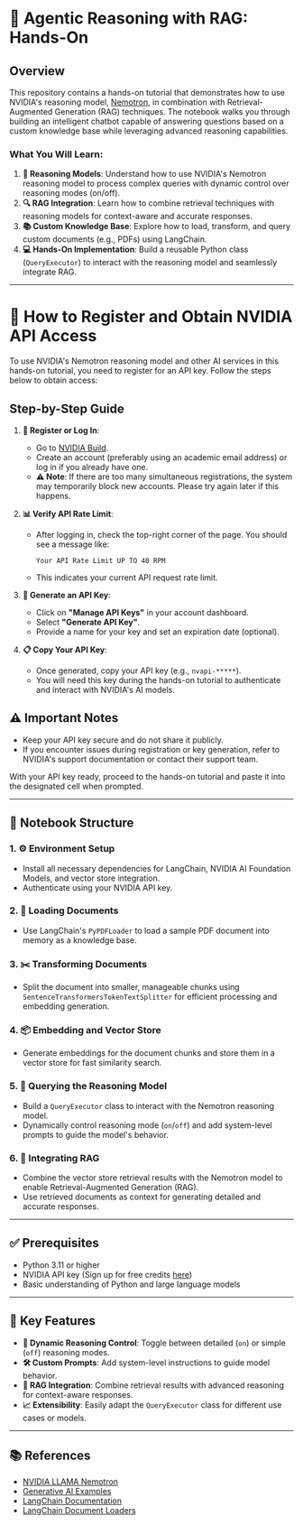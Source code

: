 # **🧠 Agentic Reasoning with RAG: Hands-On**

## Overview
This repository contains a hands-on tutorial that demonstrates how to use NVIDIA's reasoning model, [Nemotron](https://build.nvidia.com/nvidia/llama-3_1-nemotron-nano-8b-v1), in combination with Retrieval-Augmented Generation (RAG) techniques. The notebook walks you through building an intelligent chatbot capable of answering questions based on a custom knowledge base while leveraging advanced reasoning capabilities.

### What You Will Learn:
1. **🧠 Reasoning Models**: Understand how to use NVIDIA's Nemotron reasoning model to process complex queries with dynamic control over reasoning modes (on/off).
2. **🔍 RAG Integration**: Learn how to combine retrieval techniques with reasoning models for context-aware and accurate responses.
3. **📚 Custom Knowledge Base**: Explore how to load, transform, and query custom documents (e.g., PDFs) using LangChain.
4. **💻 Hands-On Implementation**: Build a reusable Python class (`QueryExecutor`) to interact with the reasoning model and seamlessly integrate RAG.

---

# **🔑 How to Register and Obtain NVIDIA API Access**

To use NVIDIA's Nemotron reasoning model and other AI services in this hands-on tutorial, you need to register for an API key. Follow the steps below to obtain access:

## **Step-by-Step Guide**

1. **📝 Register or Log In**:
   - Go to [NVIDIA Build](https://build.nvidia.com).
   - Create an account (preferably using an academic email address) or log in if you already have one.
   - **⚠️ Note**: If there are too many simultaneous registrations, the system may temporarily block new accounts. Please try again later if this happens.

2. **📊 Verify API Rate Limit**:
   - After logging in, check the top-right corner of the page. You should see a message like:
     ```
     Your API Rate Limit UP TO 40 RPM
     ```
   - This indicates your current API request rate limit.

3. **🔧 Generate an API Key**:
   - Click on **"Manage API Keys"** in your account dashboard.
   - Select **"Generate API Key"**.
   - Provide a name for your key and set an expiration date (optional).

4. **📋 Copy Your API Key**:
   - Once generated, copy your API key (e.g., `nvapi-*****`).
   - You will need this key during the hands-on tutorial to authenticate and interact with NVIDIA's AI models.

## **⚠️ Important Notes**
- Keep your API key secure and do not share it publicly.
- If you encounter issues during registration or key generation, refer to NVIDIA's support documentation or contact their support team.

With your API key ready, proceed to the hands-on tutorial and paste it into the designated cell when prompted.

---

## 📂 Notebook Structure

### 1. **⚙️ Environment Setup**
   - Install all necessary dependencies for LangChain, NVIDIA AI Foundation Models, and vector store integration.
   - Authenticate using your NVIDIA API key.

### 2. **📄 Loading Documents**
   - Use LangChain's `PyPDFLoader` to load a sample PDF document into memory as a knowledge base.

### 3. **✂️ Transforming Documents**
   - Split the document into smaller, manageable chunks using `SentenceTransformersTokenTextSplitter` for efficient processing and embedding generation.

### 4. **📦 Embedding and Vector Store**
   - Generate embeddings for the document chunks and store them in a vector store for fast similarity search.

### 5. **🤖 Querying the Reasoning Model**
   - Build a `QueryExecutor` class to interact with the Nemotron reasoning model.
   - Dynamically control reasoning mode (`on`/`off`) and add system-level prompts to guide the model's behavior.

### 6. **🔗 Integrating RAG**
   - Combine the vector store retrieval results with the Nemotron model to enable Retrieval-Augmented Generation (RAG).
   - Use retrieved documents as context for generating detailed and accurate responses.

---

## ✅ Prerequisites
- Python 3.11 or higher
- NVIDIA API key (Sign up for free credits [here](https://build.nvidia.com))
- Basic understanding of Python and large language models

---

## 🌟 Key Features

- **🧠 Dynamic Reasoning Control**: Toggle between detailed (`on`) or simple (`off`) reasoning modes.
- **🛠️ Custom Prompts**: Add system-level instructions to guide model behavior.
- **🔗 RAG Integration**: Combine retrieval results with advanced reasoning for context-aware responses.
- **📈 Extensibility**: Easily adapt the `QueryExecutor` class for different use cases or models.

---

## 📚 References

- [NVIDIA LLAMA Nemotron](https://www.nvidia.com/en-us/ai-data-science/foundation-models/llama-nemotron/)
- [Generative AI Examples](https://github.com/NVIDIA/GenerativeAIExamples)
- [LangChain Documentation](https://python.langchain.com/docs/)
- [LangChain Document Loaders](https://python.langchain.com/docs/integrations/document_loaders/)
